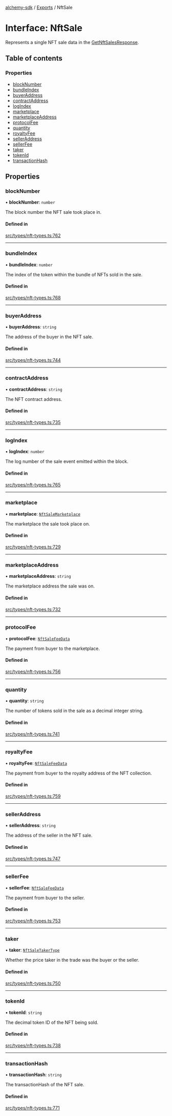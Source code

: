 [alchemy-sdk](../README.md) / [Exports](../modules.md) / NftSale

# Interface: NftSale

Represents a single NFT sale data in the [GetNftSalesResponse](GetNftSalesResponse.md).

## Table of contents

### Properties

- [blockNumber](NftSale.md#blocknumber)
- [bundleIndex](NftSale.md#bundleindex)
- [buyerAddress](NftSale.md#buyeraddress)
- [contractAddress](NftSale.md#contractaddress)
- [logIndex](NftSale.md#logindex)
- [marketplace](NftSale.md#marketplace)
- [marketplaceAddress](NftSale.md#marketplaceaddress)
- [protocolFee](NftSale.md#protocolfee)
- [quantity](NftSale.md#quantity)
- [royaltyFee](NftSale.md#royaltyfee)
- [sellerAddress](NftSale.md#selleraddress)
- [sellerFee](NftSale.md#sellerfee)
- [taker](NftSale.md#taker)
- [tokenId](NftSale.md#tokenid)
- [transactionHash](NftSale.md#transactionhash)

## Properties

### blockNumber

• **blockNumber**: `number`

The block number the NFT sale took place in.

#### Defined in

[src/types/nft-types.ts:762](https://github.com/alchemyplatform/alchemy-sdk-js/blob/70f9997/src/types/nft-types.ts#L762)

___

### bundleIndex

• **bundleIndex**: `number`

The index of the token within the bundle of NFTs sold in the sale.

#### Defined in

[src/types/nft-types.ts:768](https://github.com/alchemyplatform/alchemy-sdk-js/blob/70f9997/src/types/nft-types.ts#L768)

___

### buyerAddress

• **buyerAddress**: `string`

The address of the buyer in the NFT sale.

#### Defined in

[src/types/nft-types.ts:744](https://github.com/alchemyplatform/alchemy-sdk-js/blob/70f9997/src/types/nft-types.ts#L744)

___

### contractAddress

• **contractAddress**: `string`

The NFT contract address.

#### Defined in

[src/types/nft-types.ts:735](https://github.com/alchemyplatform/alchemy-sdk-js/blob/70f9997/src/types/nft-types.ts#L735)

___

### logIndex

• **logIndex**: `number`

The log number of the sale event emitted within the block.

#### Defined in

[src/types/nft-types.ts:765](https://github.com/alchemyplatform/alchemy-sdk-js/blob/70f9997/src/types/nft-types.ts#L765)

___

### marketplace

• **marketplace**: [`NftSaleMarketplace`](../enums/NftSaleMarketplace.md)

The marketplace the sale took place on.

#### Defined in

[src/types/nft-types.ts:729](https://github.com/alchemyplatform/alchemy-sdk-js/blob/70f9997/src/types/nft-types.ts#L729)

___

### marketplaceAddress

• **marketplaceAddress**: `string`

The marketplace address the sale was on.

#### Defined in

[src/types/nft-types.ts:732](https://github.com/alchemyplatform/alchemy-sdk-js/blob/70f9997/src/types/nft-types.ts#L732)

___

### protocolFee

• **protocolFee**: [`NftSaleFeeData`](NftSaleFeeData.md)

The payment from buyer to the marketplace.

#### Defined in

[src/types/nft-types.ts:756](https://github.com/alchemyplatform/alchemy-sdk-js/blob/70f9997/src/types/nft-types.ts#L756)

___

### quantity

• **quantity**: `string`

The number of tokens sold in the sale as a decimal integer string.

#### Defined in

[src/types/nft-types.ts:741](https://github.com/alchemyplatform/alchemy-sdk-js/blob/70f9997/src/types/nft-types.ts#L741)

___

### royaltyFee

• **royaltyFee**: [`NftSaleFeeData`](NftSaleFeeData.md)

The payment from buyer to the royalty address of the NFT collection.

#### Defined in

[src/types/nft-types.ts:759](https://github.com/alchemyplatform/alchemy-sdk-js/blob/70f9997/src/types/nft-types.ts#L759)

___

### sellerAddress

• **sellerAddress**: `string`

The address of the seller in the NFT sale.

#### Defined in

[src/types/nft-types.ts:747](https://github.com/alchemyplatform/alchemy-sdk-js/blob/70f9997/src/types/nft-types.ts#L747)

___

### sellerFee

• **sellerFee**: [`NftSaleFeeData`](NftSaleFeeData.md)

The payment from buyer to the seller.

#### Defined in

[src/types/nft-types.ts:753](https://github.com/alchemyplatform/alchemy-sdk-js/blob/70f9997/src/types/nft-types.ts#L753)

___

### taker

• **taker**: [`NftSaleTakerType`](../enums/NftSaleTakerType.md)

Whether the price taker in the trade was the buyer or the seller.

#### Defined in

[src/types/nft-types.ts:750](https://github.com/alchemyplatform/alchemy-sdk-js/blob/70f9997/src/types/nft-types.ts#L750)

___

### tokenId

• **tokenId**: `string`

The decimal token ID of the NFT being sold.

#### Defined in

[src/types/nft-types.ts:738](https://github.com/alchemyplatform/alchemy-sdk-js/blob/70f9997/src/types/nft-types.ts#L738)

___

### transactionHash

• **transactionHash**: `string`

The transactionHash of the NFT sale.

#### Defined in

[src/types/nft-types.ts:771](https://github.com/alchemyplatform/alchemy-sdk-js/blob/70f9997/src/types/nft-types.ts#L771)
